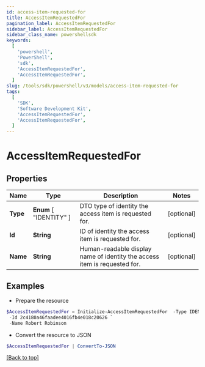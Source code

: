 ```yaml
---
id: access-item-requested-for
title: AccessItemRequestedFor
pagination_label: AccessItemRequestedFor
sidebar_label: AccessItemRequestedFor
sidebar_class_name: powershellsdk
keywords:
  [
    'powershell',
    'PowerShell',
    'sdk',
    'AccessItemRequestedFor',
    'AccessItemRequestedFor',
  ]
slug: /tools/sdk/powershell/v3/models/access-item-requested-for
tags:
  [
    'SDK',
    'Software Development Kit',
    'AccessItemRequestedFor',
    'AccessItemRequestedFor',
  ]
---
```


# AccessItemRequestedFor

## Properties

| Name | Type | Description | Notes |
| --- | --- | --- | --- |
| **Type** | **Enum** [ "IDENTITY" ] | DTO type of identity the access item is requested for. | [optional] |
| **Id** | **String** | ID of identity the access item is requested for. | [optional] |
| **Name** | **String** | Human-readable display name of identity the access item is requested for. | [optional] |

## Examples

- Prepare the resource

```powershell
$AccessItemRequestedFor = Initialize-AccessItemRequestedFor  -Type IDENTITY `
 -Id 2c4180a46faadee4016fb4e018c20626 `
 -Name Robert Robinson
```

- Convert the resource to JSON

```powershell
$AccessItemRequestedFor | ConvertTo-JSON
```

[[Back to top]](#)
